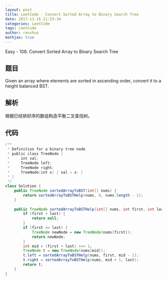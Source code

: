 ```yaml
---
layout: post
title: LeetCode - Convert Sorted Array to Binary Search Tree
date: 2017-11-16 21:53:34
categories: LeetCode
tags: LeetCode
author: renshuo
mathjax: true
---
```


Easy - 108. Convert Sorted Array to Binary Search Tree

<!--more-->

## 题目

Given an array where elements are sorted in ascending order, convert it to a height balanced BST.

## 解析

根据已经排好序的数组构造平衡二叉查找树。

## 代码

``` java
/**
 * Definition for a binary tree node.
 * public class TreeNode {
 *     int val;
 *     TreeNode left;
 *     TreeNode right;
 *     TreeNode(int x) { val = x; }
 * }
 */
class Solution {
    public TreeNode sortedArrayToBST(int[] nums) {
        return sortedArrayToBSTHelp(nums, 0, nums.length - 1);
    }
    
    public TreeNode sortedArrayToBSTHelp(int[] nums, int first, int last) {
        if (first > last) {
            return null;
        }
        if (first == last) {
            TreeNode newNode = new TreeNode(nums[first]);
            return newNode;
        }
        int mid = (first + last) >>> 1;
        TreeNode t = new TreeNode(nums[mid]);
        t.left = sortedArrayToBSTHelp(nums, first, mid - 1);
        t.right = sortedArrayToBSTHelp(nums, mid + 1, last);
        return t;
    }
}
```